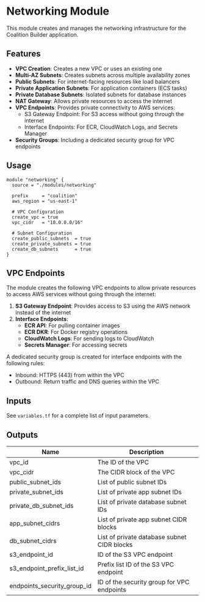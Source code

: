 # Networking Module

This module creates and manages the networking infrastructure for the Coalition Builder application.

## Features

- **VPC Creation**: Creates a new VPC or uses an existing one
- **Multi-AZ Subnets**: Creates subnets across multiple availability zones
- **Public Subnets**: For internet-facing resources like load balancers
- **Private Application Subnets**: For application containers (ECS tasks)
- **Private Database Subnets**: Isolated subnets for database instances
- **NAT Gateway**: Allows private resources to access the internet
- **VPC Endpoints**: Provides private connectivity to AWS services:
  - S3 Gateway Endpoint: For S3 access without going through the internet
  - Interface Endpoints: For ECR, CloudWatch Logs, and Secrets Manager
- **Security Groups**: Including a dedicated security group for VPC endpoints

## Usage

```hcl
module "networking" {
  source = "./modules/networking"

  prefix     = "coalition"
  aws_region = "us-east-1"

  # VPC Configuration
  create_vpc = true
  vpc_cidr   = "10.0.0.0/16"

  # Subnet Configuration
  create_public_subnets  = true
  create_private_subnets = true
  create_db_subnets      = true
}
```

## VPC Endpoints

The module creates the following VPC endpoints to allow private resources to access AWS services without going through the internet:

1. **S3 Gateway Endpoint**: Provides access to S3 using the AWS network instead of the internet
2. **Interface Endpoints**:
   - **ECR API**: For pulling container images
   - **ECR DKR**: For Docker registry operations
   - **CloudWatch Logs**: For sending logs to CloudWatch
   - **Secrets Manager**: For accessing secrets

A dedicated security group is created for interface endpoints with the following rules:

- Inbound: HTTPS (443) from within the VPC
- Outbound: Return traffic and DNS queries within the VPC

## Inputs

See `variables.tf` for a complete list of input parameters.

## Outputs

| Name                        | Description                                 |
| --------------------------- | ------------------------------------------- |
| vpc_id                      | The ID of the VPC                           |
| vpc_cidr                    | The CIDR block of the VPC                   |
| public_subnet_ids           | List of public subnet IDs                   |
| private_subnet_ids          | List of private app subnet IDs              |
| private_db_subnet_ids       | List of private database subnet IDs         |
| app_subnet_cidrs            | List of private app subnet CIDR blocks      |
| db_subnet_cidrs             | List of private database subnet CIDR blocks |
| s3_endpoint_id              | ID of the S3 VPC endpoint                   |
| s3_endpoint_prefix_list_id  | Prefix list ID of the S3 VPC endpoint       |
| endpoints_security_group_id | ID of the security group for VPC endpoints  |
